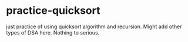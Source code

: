 # practice-quicksort

just practice of using quicksort algorithm and recursion. Might add other types of DSA here. Nothing to serious.
